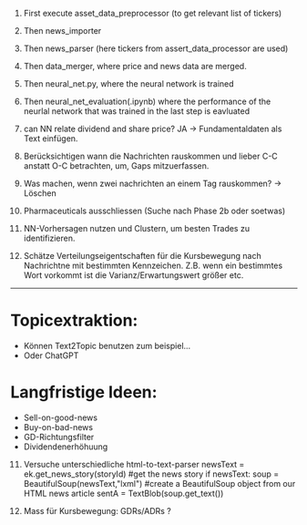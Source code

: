 1. First execute asset_data_preprocessor (to get relevant list of tickers)
2. Then news_importer
3. Then news_parser (here tickers from assert_data_processor are used)
4. Then data_merger, where price and news data are merged.
5. Then neural_net.py, where the neural network is trained
6. Then neural_net_evaluation(.ipynb) where the performance of the neurlal network that was trained in the last step is eavluated

5. can NN relate dividend and share price? JA -> Fundamentaldaten als Text einfügen.

7. Berücksichtigen wann die Nachrichten rauskommen und lieber C-C anstatt O-C betrachten, um, Gaps mitzuerfassen.

8. Was machen, wenn zwei nachrichten an einem Tag rauskommen? -> Löschen

9. Pharmaceuticals ausschliessen (Suche nach Phase 2b oder soetwas)

10. NN-Vorhersagen nutzen und Clustern, um besten Trades zu identifizieren.

11. Schätze Verteilungseigentschaften für die Kursbewegung nach Nachrichtne mit bestimmten Kennzeichen.
Z.B. wenn ein bestimmtes Wort vorkommt ist die Varianz/Erwartungswert größer etc.
------------------

# Topicextraktion:
- Können Text2Topic benutzen zum beispiel...
- Oder ChatGPT

# Langfristige Ideen:
- Sell-on-good-news
- Buy-on-bad-news
- GD-Richtungsfilter
- Dividendenerhöhuung

11. Versuche unterschiedliche html-to-text-parser
newsText = ek.get_news_story(storyId) #get the news story
if newsText:
    soup = BeautifulSoup(newsText,"lxml") #create a BeautifulSoup object from our HTML news article
    sentA = TextBlob(soup.get_text())

12. Mass für Kursbewegung: GDRs/ADRs ?
